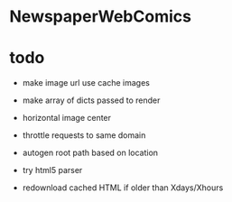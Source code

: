 # NewspaperWebComics

# todo

- make image url use cache images

- make array of dicts passed to render
- horizontal image center
- throttle requests to same domain
- autogen root path based on location
- try html5 parser
- redownload cached HTML if older than Xdays/Xhours